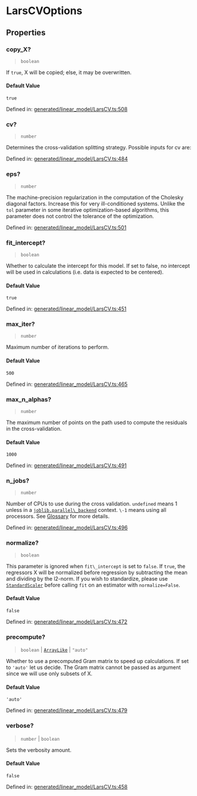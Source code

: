 # LarsCVOptions

## Properties

### copy\_X?

> `boolean`

If `true`, X will be copied; else, it may be overwritten.

#### Default Value

`true`

Defined in:  [generated/linear\_model/LarsCV.ts:508](https://github.com/transitive-bullshit/scikit-learn-ts/blob/b59c1ff/packages/sklearn/src/generated/linear_model/LarsCV.ts#L508)

### cv?

> `number`

Determines the cross-validation splitting strategy. Possible inputs for cv are:

Defined in:  [generated/linear\_model/LarsCV.ts:484](https://github.com/transitive-bullshit/scikit-learn-ts/blob/b59c1ff/packages/sklearn/src/generated/linear_model/LarsCV.ts#L484)

### eps?

> `number`

The machine-precision regularization in the computation of the Cholesky diagonal factors. Increase this for very ill-conditioned systems. Unlike the `tol` parameter in some iterative optimization-based algorithms, this parameter does not control the tolerance of the optimization.

Defined in:  [generated/linear\_model/LarsCV.ts:501](https://github.com/transitive-bullshit/scikit-learn-ts/blob/b59c1ff/packages/sklearn/src/generated/linear_model/LarsCV.ts#L501)

### fit\_intercept?

> `boolean`

Whether to calculate the intercept for this model. If set to false, no intercept will be used in calculations (i.e. data is expected to be centered).

#### Default Value

`true`

Defined in:  [generated/linear\_model/LarsCV.ts:451](https://github.com/transitive-bullshit/scikit-learn-ts/blob/b59c1ff/packages/sklearn/src/generated/linear_model/LarsCV.ts#L451)

### max\_iter?

> `number`

Maximum number of iterations to perform.

#### Default Value

`500`

Defined in:  [generated/linear\_model/LarsCV.ts:465](https://github.com/transitive-bullshit/scikit-learn-ts/blob/b59c1ff/packages/sklearn/src/generated/linear_model/LarsCV.ts#L465)

### max\_n\_alphas?

> `number`

The maximum number of points on the path used to compute the residuals in the cross-validation.

#### Default Value

`1000`

Defined in:  [generated/linear\_model/LarsCV.ts:491](https://github.com/transitive-bullshit/scikit-learn-ts/blob/b59c1ff/packages/sklearn/src/generated/linear_model/LarsCV.ts#L491)

### n\_jobs?

> `number`

Number of CPUs to use during the cross validation. `undefined` means 1 unless in a [`joblib.parallel\_backend`](https://joblib.readthedocs.io/en/latest/parallel.html#joblib.parallel_backend "(in joblib v1.3.0.dev0)") context. `\-1` means using all processors. See [Glossary](../../glossary.html#term-n_jobs) for more details.

Defined in:  [generated/linear\_model/LarsCV.ts:496](https://github.com/transitive-bullshit/scikit-learn-ts/blob/b59c1ff/packages/sklearn/src/generated/linear_model/LarsCV.ts#L496)

### normalize?

> `boolean`

This parameter is ignored when `fit\_intercept` is set to `false`. If `true`, the regressors X will be normalized before regression by subtracting the mean and dividing by the l2-norm. If you wish to standardize, please use [`StandardScaler`](sklearn.preprocessing.StandardScaler.html#sklearn.preprocessing.StandardScaler "sklearn.preprocessing.StandardScaler") before calling `fit` on an estimator with `normalize=False`.

#### Default Value

`false`

Defined in:  [generated/linear\_model/LarsCV.ts:472](https://github.com/transitive-bullshit/scikit-learn-ts/blob/b59c1ff/packages/sklearn/src/generated/linear_model/LarsCV.ts#L472)

### precompute?

> `boolean` \| [`ArrayLike`](../types/ArrayLike.md) \| `"auto"`

Whether to use a precomputed Gram matrix to speed up calculations. If set to `'auto'` let us decide. The Gram matrix cannot be passed as argument since we will use only subsets of X.

#### Default Value

`'auto'`

Defined in:  [generated/linear\_model/LarsCV.ts:479](https://github.com/transitive-bullshit/scikit-learn-ts/blob/b59c1ff/packages/sklearn/src/generated/linear_model/LarsCV.ts#L479)

### verbose?

> `number` \| `boolean`

Sets the verbosity amount.

#### Default Value

`false`

Defined in:  [generated/linear\_model/LarsCV.ts:458](https://github.com/transitive-bullshit/scikit-learn-ts/blob/b59c1ff/packages/sklearn/src/generated/linear_model/LarsCV.ts#L458)
